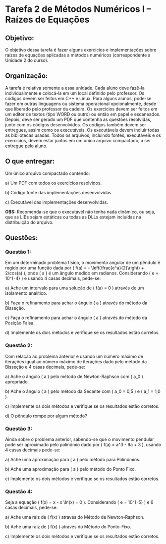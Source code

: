 # Tarefa 2 de Métodos Numéricos I – Raízes de Equações

## Objetivo:

O objetivo dessa tarefa é fazer alguns exercícios e implementações sobre raízes de equações aplicadas a métodos numéricos (correspondente à Unidade 2 do curso).

## Organização:

A tarefa é relativa somente a essa unidade. Cada aluno deve fazê-la individualmente e colocá-la em um local definido pelo professor. Os códigos devem ser feitos em C++ e Linux. Para alguns alunos, pode-se fazer em outras linguagens ou sistema operacional opcionalmente, desde que liberado pelo professor da cadeira. Os exercícios devem ser feitos em um editor de textos (tipo WORD ou outro) ou então em papel e escaneados. Depois, deve ser gerado um PDF que contenha as questões resolvidas, junto com os códigos desenvolvidos. Os códigos também devem ser entregues, assim como os executáveis. Os executáveis devem incluir todas as bibliotecas usadas. Todos os arquivos, incluindo fontes, executáveis e os exercícios, devem estar juntos em um único arquivo compactado, a ser entregue pelo aluno.

## O que entregar:

Um único arquivo compactado contendo:

a) Um PDF com todos os exercícios resolvidos.

b) Código fonte das implementações desenvolvidas.

c) Executável das implementações desenvolvidas.

**OBS:** Recomenda-se que o executável não tenha nada dinâmico, ou seja, que as LIBs sejam estáticas ou todas as DLLs estejam incluídas na distribuição do arquivo.

## Questões:

### Questão 1:

Em um determinado problema físico, o movimento angular de um pêndulo é regido por uma função dada por \( f(a) = - \left(\frac{e^a}{2}\right) + 2\cos(a) \), onde \( a \) é um ângulo medido em radianos. Considerando \( e = 10^{-4} \) e usando 4 casas decimais, pede-se:

a) Ache um intervalo para uma solução de \( f(a) = 0 \) através de um isolamento analítico.

b) Faça o refinamento para achar o ângulo \( a \) através do método da Bisseção.

c) Faça o refinamento para achar o ângulo \( a \) através do método da Posição Falsa.

d) Implemente os dois métodos e verifique se os resultados estão corretos.

### Questão 2:

Com relação ao problema anterior e usando um número máximo de iterações igual ao número máximo de iterações dado pelo método da Bisseção e 4 casas decimais, pede-se:

a) Ache o ângulo \( a \) pelo método de Newton-Raphson com \( a_0 \) apropriado.

b) Ache o ângulo \( a \) pelo método da Secante com \( a_0 = 0,5 \) e \( a_1 = 1,0 \).

c) Implemente os dois métodos e verifique se os resultados estão corretos.

d) O pêndulo rompe por algum método?

### Questão 3:

Ainda sobre o problema anterior, sabendo-se que o movimento pendular pode ser aproximado pelo polinômio dado por \( f(a) = a^3 - 9a + 3 \), usando 4 casas decimais pede-se:

a) Ache uma aproximação para \( a \) pelo método para Polinômios.

b) Ache uma aproximação para \( a \) pelo método do Ponto Fixo.

c) Implemente os dois métodos e verifique se os resultados estão corretos.

### Questão 4:

Seja a equação \( f(x) = x - x \ln(x) = 0 \). Considerando \( e = 10^{-5} \) e 6 casas decimais, pede-se:

a) Ache uma raiz de \( f(x) \) através do Método de Newton-Raphson.

b) Ache uma raiz de \( f(x) \) através do Método do Ponto-Fixo.

c) Implemente os dois métodos e verifique se os resultados estão corretos.
